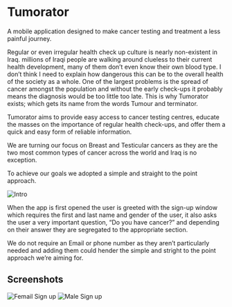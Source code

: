# Tumorator
A mobile application designed to make cancer testing and treatment a less painful journey.

Regular or even irregular health check up culture is nearly non-existent in Iraq. millions of Iraqi people are walking around clueless to their current health development, many of them don’t even know their own blood type. I don’t think I need to explain how dangerous this can be to the overall health of the society as a whole.
One of the largest problems is the spread of cancer amongst the population and without the early check-ups it probably means the diagnosis would be too little too late.
This is why Tumorator exists; which gets its name from the words Tumour and terminator.

Tumorator aims to provide easy access to cancer testing centres, educate the masses on the importance of regular health check-ups, and offer them a quick and easy form of reliable information.

We are turning our focus on Breast and Testicular cancers as they are the two most common types of cancer across the world and Iraq is no exception.

To achieve our goals we adopted a simple and straight to the point approach.

![Intro](https://user-images.githubusercontent.com/129291090/228602753-3909e75d-493b-468c-aefc-a8a83bcb2dbe.png)

When the app is first opened the user is greeted with the sign-up window which requires the first and last name and gender of the user, it also asks the user a very important question, “Do you have cancer?” and depending on their answer they are segregated to the appropriate section.

We do not require an Email or phone number as they aren’t particularly needed and adding them could hender the simple and stright to the point approach we’re aiming for.

## Screenshots
![Femail Sign up](https://user-images.githubusercontent.com/129291090/228602835-c9f76d37-19ed-4762-8140-cb76d0b65e0a.png)
![Male Sign up](https://user-images.githubusercontent.com/129291090/228603366-a7f8a4e5-e1e6-48d6-b27a-a0514f99c34a.png)
